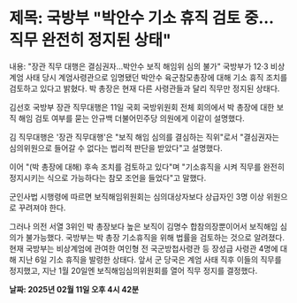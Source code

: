 # **제목: 국방부 "박안수 기소 휴직 검토 중…직무 완전히 정지된 상태"**

  내용: "장관 직무 대행은 결심권자…박안수 보직 해임위 심의 불가" 국방부가 12·3 비상계엄 사태 당시 계엄사령관으로 임명됐던 박안수 육군참모총장에 대해 기소 휴직 조치를 검토하고 있다고 밝혔다. 박 총장은 현재 다른 사령관들과 달리 직무만 정지된 상태다.

김선호 국방부 장관 직무대행은 11일 국회 국방위원회 전체 회의에서 박 총장에 대한 보직 해임 검토 여부를 묻는 안규백 더불어민주당 의원에게 이같이 설명했다.

김 직무대행은 '장관 직무대행'은 "보직 해임 심의를 결심하는 직위"로서 "결심권자는 심의위원으로 들어갈 수 없다는 법리적 판단을 받았다"고 설명했다.

이어 "(박 총장에 대해) 후속 조치를 검토하고 있다"며 "기소휴직을 시켜 직무를 완전히 정지시키는 식으로 가능하다는 참모 조언을 들었다"고 말했다.

군인사법 시행령에 따르면 보직해임위원회는 심의대상자보다 상급자인 3명 이상 위원으로 꾸려져야 한다.

그러나 의전 서열 3위인 박 총장보다 높은 보직이 김명수 합참의장뿐이어서 보직해임 심의가 불가능했다. 국방부는 박 총장 기소휴직을 위해 법률을 검토하는 것으로 알려졌다. 현재 국방부는 비상계엄에 관여한 여인형 전 국군방첩사령관 등 장성급 사령관 4명에 대해 지난 6일 기소 휴직을 발령한 상태다. 앞서 군 당국은 계엄 사태 직후 이들의 직무를 정지했고, 지난 1월 20일엔 보직해임심의위원회를 열어 직무 정지를 결정했다.

  **날짜: 2025년 02월 11일 오후 4시 42분**